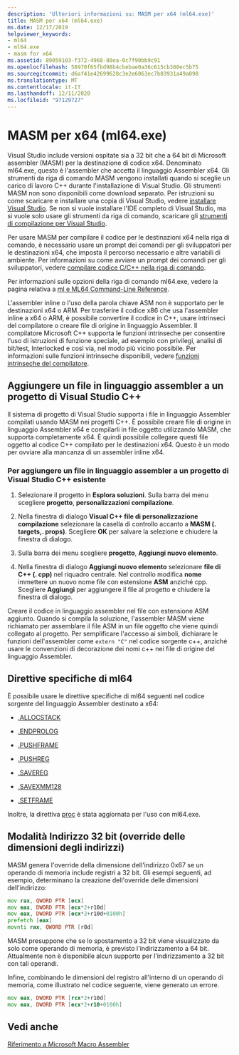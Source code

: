 ```yaml
---
description: 'Ulteriori informazioni su: MASM per x64 (ml64.exe)'
title: MASM per x64 (ml64.exe)
ms.date: 12/17/2019
helpviewer_keywords:
- ml64
- ml64.exe
- masm for x64
ms.assetid: 89059103-f372-4968-80ea-0c7f90bb9c91
ms.openlocfilehash: 58970f65fbd98b4cbebae0a36c615cb380ec5b75
ms.sourcegitcommit: d6af41e42699628c3e2e6063ec7b03931a49a098
ms.translationtype: MT
ms.contentlocale: it-IT
ms.lasthandoff: 12/11/2020
ms.locfileid: "97129727"
---
```

# <a name="masm-for-x64-ml64exe"></a>MASM per x64 (ml64.exe)

Visual Studio include versioni ospitate sia a 32 bit che a 64 bit di Microsoft assembler (MASM) per la destinazione di codice x64. Denominato ml64.exe, questo è l'assembler che accetta il linguaggio Assembler x64. Gli strumenti da riga di comando MASM vengono installati quando si sceglie un carico di lavoro C++ durante l'installazione di Visual Studio. Gli strumenti MASM non sono disponibili come download separato. Per istruzioni su come scaricare e installare una copia di Visual Studio, vedere [installare Visual Studio](/visualstudio/install/install-visual-studio). Se non si vuole installare l'IDE completo di Visual Studio, ma si vuole solo usare gli strumenti da riga di comando, scaricare gli [strumenti di compilazione per Visual Studio](https://visualstudio.microsoft.com/downloads/#build-tools-for-visual-studio-2019).

Per usare MASM per compilare il codice per le destinazioni x64 nella riga di comando, è necessario usare un prompt dei comandi per gli sviluppatori per le destinazioni x64, che imposta il percorso necessario e altre variabili di ambiente. Per informazioni su come avviare un prompt dei comandi per gli sviluppatori, vedere [compilare codice C/C++ nella riga di comando](../../build/building-on-the-command-line.md).

Per informazioni sulle opzioni della riga di comando ml64.exe, vedere la pagina relativa a [ml e ML64 Command-Line Reference](ml-and-ml64-command-line-reference.md).

L'assembler inline o l'uso della parola chiave ASM non è supportato per le destinazioni x64 o ARM. Per trasferire il codice x86 che usa l'assembler inline a x64 o ARM, è possibile convertire il codice in C++, usare intrinseci del compilatore o creare file di origine in linguaggio Assembler. Il compilatore Microsoft C++ supporta le funzioni intrinseche per consentire l'uso di istruzioni di funzione speciale, ad esempio con privilegi, analisi di bit/test, Interlocked e così via, nel modo più vicino possibile. Per informazioni sulle funzioni intrinseche disponibili, vedere [funzioni intrinseche del compilatore](../../intrinsics/compiler-intrinsics.md).

## <a name="add-an-assembler-language-file-to-a-visual-studio-c-project"></a>Aggiungere un file in linguaggio assembler a un progetto di Visual Studio C++

Il sistema di progetto di Visual Studio supporta i file in linguaggio Assembler compilati usando MASM nei progetti C++. È possibile creare file di origine in linguaggio Assembler x64 e compilarli in file oggetto utilizzando MASM, che supporta completamente x64. È quindi possibile collegare questi file oggetto al codice C++ compilato per le destinazioni x64. Questo è un modo per ovviare alla mancanza di un assembler inline x64.

### <a name="to-add-an-assembler-language-file-to-an-existing-visual-studio-c-project"></a>Per aggiungere un file in linguaggio assembler a un progetto di Visual Studio C++ esistente

1. Selezionare il progetto in **Esplora soluzioni**. Sulla barra dei menu scegliere **progetto**, **personalizzazioni compilazione**.

1. Nella finestra di dialogo **Visual C++ file di personalizzazione compilazione** selezionare la casella di controllo accanto a **MASM (. targets,. props)**. Scegliere **OK** per salvare la selezione e chiudere la finestra di dialogo.

1. Sulla barra dei menu scegliere **progetto**, **Aggiungi nuovo elemento**.

1. Nella finestra di dialogo **Aggiungi nuovo elemento** selezionare **file di C++ (. cpp)** nel riquadro centrale. Nel controllo modifica **nome** immettere un nuovo nome file con estensione **ASM** anziché cpp. Scegliere **Aggiungi** per aggiungere il file al progetto e chiudere la finestra di dialogo.

Creare il codice in linguaggio assembler nel file con estensione ASM aggiunto. Quando si compila la soluzione, l'assembler MASM viene richiamato per assemblare il file ASM in un file oggetto che viene quindi collegato al progetto. Per semplificare l'accesso ai simboli, dichiarare le funzioni dell'assembler come `extern "C"` nel codice sorgente c++, anziché usare le convenzioni di decorazione dei nomi c++ nei file di origine del linguaggio Assembler.

## <a name="ml64-specific-directives"></a>Direttive specifiche di ml64

È possibile usare le direttive specifiche di ml64 seguenti nel codice sorgente del linguaggio Assembler destinato a x64:

- [.ALLOCSTACK](dot-allocstack.md)

- [.ENDPROLOG](dot-endprolog.md)

- [.PUSHFRAME](dot-pushframe.md)

- [.PUSHREG](dot-pushreg.md)

- [.SAVEREG](dot-savereg.md)

- [.SAVEXMM128](dot-savexmm128.md)

- [.SETFRAME](dot-setframe.md)

Inoltre, la direttiva [proc](proc.md) è stata aggiornata per l'uso con ml64.exe.

## <a name="32-bit-address-mode-address-size-override"></a>Modalità Indirizzo 32 bit (override delle dimensioni degli indirizzi)

MASM genera l'override della dimensione dell'indirizzo 0x67 se un operando di memoria include registri a 32 bit. Gli esempi seguenti, ad esempio, determinano la creazione dell'override delle dimensioni dell'indirizzo:

```asm
mov rax, QWORD PTR [ecx]
mov eax, DWORD PTR [ecx*2+r10d]
mov eax, DWORD PTR [ecx*2+r10d+0100h]
prefetch [eax]
movnti rax, QWORD PTR [r8d]
```

MASM presuppone che se lo spostamento a 32 bit viene visualizzato da solo come operando di memoria, è previsto l'indirizzamento a 64 bit. Attualmente non è disponibile alcun supporto per l'indirizzamento a 32 bit con tali operandi.

Infine, combinando le dimensioni del registro all'interno di un operando di memoria, come illustrato nel codice seguente, viene generato un errore.

```asm
mov eax, DWORD PTR [rcx*2+r10d]
mov eax, DWORD PTR [ecx*2+r10+0100h]
```

## <a name="see-also"></a>Vedi anche

[Riferimento a Microsoft Macro Assembler](microsoft-macro-assembler-reference.md)
